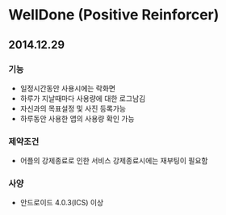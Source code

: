 # WellDone (Positive Reinforcer)

## 2014.12.29

### 기능
- 일정시간동안 사용시에는 락화면
- 하루가 지날때마다 사용량에 대한 로그남김
- 자신과의 목표설정 및 사진 등록가능
- 하루동안 사용한 앱의 사용량 확인 가능

### 제약조건
- 어플의 강제종료로 인한 서비스 강제종료시에는 재부팅이 필요함

### 사양
- 안드로이드 4.0.3(ICS) 이상
